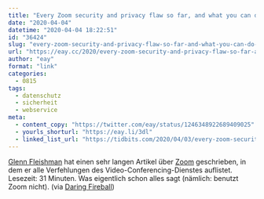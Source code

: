 ```yaml
---
title: "Every Zoom security and privacy flaw so far, and what you can do to protect yourself"
date: "2020-04-04"
datetime: "2020-04-04 18:22:51"
id: "36424"
slug: "every-zoom-security-and-privacy-flaw-so-far-and-what-you-can-do-to-protect-yourself"
url: "https://eay.cc/2020/every-zoom-security-and-privacy-flaw-so-far-and-what-you-can-do-to-protect-yourself/"
author: "eay"
format: "link"
categories:
  - 0815
tags:
  - datenschutz
  - sicherheit
  - webservice
meta:
  - content_copy: "https://twitter.com/eay/status/1246348922689409025"
  - yourls_shorturl: "https://eay.li/3dl"
  - linked_list_url: "https://tidbits.com/2020/04/03/every-zoom-security-and-privacy-flaw-so-far-and-what-you-can-do-to-protect-yourself/"
---
```


[Glenn Fleishman](https://glog.glennf.com/) hat einen sehr langen Artikel über [Zoom](https://zoom.us/) geschrieben, in dem er alle Verfehlungen des Video-Conferencing-Dienstes auflistet. Lesezeit: 31 Minuten. Was eigentlich schon alles sagt (nämlich: benutzt Zoom nicht). (via [Daring Fireball](https://daringfireball.net/linked/2020/04/03/every-zoom-security-and-privacy-flaw-so-far))
